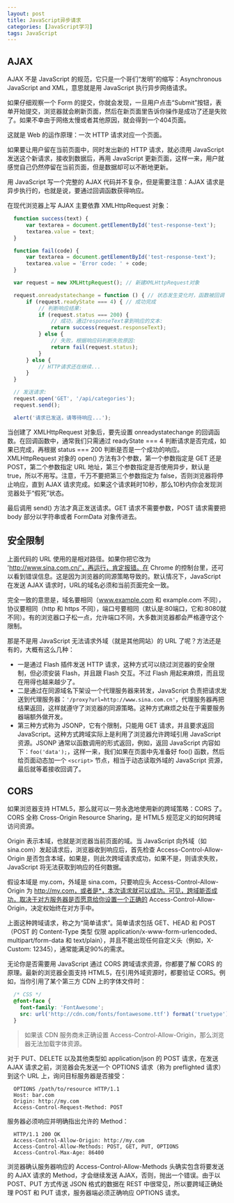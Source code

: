 ```yaml
---
layout: post
title: JavaScript异步请求
categories: [JavaScript学习]
tags: JavaScript
---
```


## AJAX
AJAX 不是 JavaScript 的规范，它只是一个哥们“发明”的缩写：Asynchronous JavaScript and XML，意思就是用 JavaScript 执行异步网络请求。

如果仔细观察一个 Form 的提交，你就会发现，一旦用户点击“Submit”按钮，表单开始提交，浏览器就会刷新页面，然后在新页面里告诉你操作是成功了还是失败了。如果不幸由于网络太慢或者其他原因，就会得到一个404页面。

这就是 Web 的运作原理：一次 HTTP 请求对应一个页面。

如果要让用户留在当前页面中，同时发出新的 HTTP 请求，就必须用 JavaScript 发送这个新请求，接收到数据后，再用 JavaScript 更新页面，这样一来，用户就感觉自己仍然停留在当前页面，但是数据却可以不断地更新。

用 JavaScript 写一个完整的 AJAX 代码并不复杂，但是需要注意：AJAX 请求是异步执行的，也就是说，要通过回调函数获得响应。

在现代浏览器上写 AJAX 主要依靠 XMLHttpRequest 对象：
```javascript
  function success(text) {
      var textarea = document.getElementById('test-response-text');
      textarea.value = text;
  }

  function fail(code) {
      var textarea = document.getElementById('test-response-text');
      textarea.value = 'Error code: ' + code;
  }

  var request = new XMLHttpRequest(); // 新建XMLHttpRequest对象

  request.onreadystatechange = function () { // 状态发生变化时，函数被回调
      if (request.readyState === 4) { // 成功完成
          // 判断响应结果:
          if (request.status === 200) {
              // 成功，通过responseText拿到响应的文本:
              return success(request.responseText);
          } else {
              // 失败，根据响应码判断失败原因:
              return fail(request.status);
          }
      } else {
          // HTTP请求还在继续...
      }
  }

  // 发送请求:
  request.open('GET', '/api/categories');
  request.send();

  alert('请求已发送，请等待响应...');
```
当创建了 XMLHttpRequest 对象后，要先设置 onreadystatechange 的回调函数。在回调函数中，通常我们只需通过 readyState === 4 判断请求是否完成，如果已完成，再根据 status === 200 判断是否是一个成功的响应。XMLHttpRequest 对象的 open() 方法有3个参数，第一个参数指定是 GET 还是 POST，第二个参数指定 URL 地址，第三个参数指定是否使用异步，默认是 true，所以不用写。注意，千万不要把第三个参数指定为 false，否则浏览器将停止响应，直到 AJAX 请求完成。如果这个请求耗时10秒，那么10秒内你会发现浏览器处于“假死”状态。

最后调用 send() 方法才真正发送请求。GET 请求不需要参数，POST 请求需要把 body 部分以字符串或者 FormData 对象传进去。

## 安全限制
上面代码的 URL 使用的是相对路径。如果你把它改为 'http://www.sina.com.cn/'，再运行，肯定报错。在 Chrome 的控制台里，还可以看到错误信息。这是因为浏览器的同源策略导致的。默认情况下，JavaScript 在发送 AJAX 请求时，URL的域名必须和当前页面完全一致。

完全一致的意思是，域名要相同（www.example.com 和 example.com 不同），协议要相同（http 和 https 不同），端口号要相同（默认是:80端口，它和:8080就不同）。有的浏览器口子松一点，允许端口不同，大多数浏览器都会严格遵守这个限制。

那是不是用 JavaScript 无法请求外域（就是其他网站）的 URL 了呢？方法还是有的，大概有这么几种：
* 一是通过 Flash 插件发送 HTTP 请求，这种方式可以绕过浏览器的安全限制，但必须安装 Flash，并且跟 Flash 交互。不过 Flash 用起来麻烦，而且现在用得也越来越少了。
* 二是通过在同源域名下架设一个代理服务器来转发，JavaScript 负责把请求发送到代理服务器：`'/proxy?url=http://www.sina.com.cn'`，代理服务器再把结果返回，这样就遵守了浏览器的同源策略。这种方式麻烦之处在于需要服务器端额外做开发。
* 第三种方式称为 JSONP，它有个限制，只能用 GET 请求，并且要求返回 JavaScript。这种方式跨域实际上是利用了浏览器允许跨域引用 JavaScript 资源。JSONP 通常以函数调用的形式返回，例如，返回 JavaScript 内容如下：`foo('data');`，这样一来，我们如果在页面中先准备好 foo() 函数，然后给页面动态加一个 `<script>` 节点，相当于动态读取外域的 JavaScript 资源，最后就等着接收回调了。

## CORS
如果浏览器支持 HTML5，那么就可以一劳永逸地使用新的跨域策略：CORS 了。CORS 全称 Cross-Origin Resource Sharing，是 HTML5 规范定义的如何跨域访问资源。

Origin 表示本域，也就是浏览器当前页面的域。当 JavaScript 向外域（如 sina.com）发起请求后，浏览器收到响应后，首先检查 Access-Control-Allow-Origin 是否包含本域，如果是，则此次跨域请求成功，如果不是，则请求失败，JavaScript 将无法获取到响应的任何数据。

假设本域是 my.com，外域是 sina.com，只要响应头 Access-Control-Allow-Origin 为 http://my.com，或者是*，本次请求就可以成功。可见，跨域能否成功，取决于对方服务器是否愿意给你设置一个正确的 Access-Control-Allow-Origin，决定权始终在对方手中。

上面这种跨域请求，称之为“简单请求”。简单请求包括 GET、HEAD 和 POST（POST 的 Content-Type 类型
仅限 application/x-www-form-urlencoded、multipart/form-data 和 text/plain），并且不能出现任何自定义头（例如，X-Custom: 12345），通常能满足90%的需求。

无论你是否需要用 JavaScript 通过 CORS 跨域请求资源，你都要了解 CORS 的原理。最新的浏览器全面支持 HTML5，在引用外域资源时，都要验证 CORS。例如，当你引用了某个第三方 CDN 上的字体文件时：
```css
  /* CSS */
  @font-face {
    font-family: 'FontAwesome';
    src: url('http://cdn.com/fonts/fontawesome.ttf') format('truetype');
  }
```
>如果该 CDN 服务商未正确设置 Access-Control-Allow-Origin，那么浏览器无法加载字体资源。

对于 PUT、DELETE 以及其他类型如 application/json 的 POST 请求，在发送 AJAX 请求之前，浏览器会先发送一个 OPTIONS 请求（称为 preflighted 请求）到这个 URL 上，询问目标服务器是否接受：
```text
  OPTIONS /path/to/resource HTTP/1.1
  Host: bar.com
  Origin: http://my.com
  Access-Control-Request-Method: POST
```
服务器必须响应并明确指出允许的 Method：
```text
  HTTP/1.1 200 OK
  Access-Control-Allow-Origin: http://my.com
  Access-Control-Allow-Methods: POST, GET, PUT, OPTIONS
  Access-Control-Max-Age: 86400
```
浏览器确认服务器响应的 Access-Control-Allow-Methods 头确实包含将要发送的 AJAX 请求的 Method，才会继续发送 AJAX，否则，抛出一个错误。由于以 POST、PUT 方式传送 JSON 格式的数据在 REST 中很常见，所以要跨域正确处理 POST 和 PUT 请求，服务器端必须正确响应 OPTIONS 请求。
